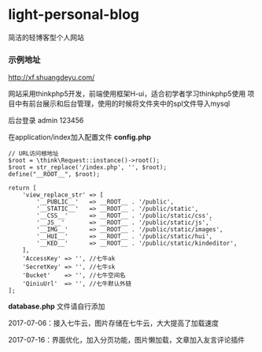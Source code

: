 # light-personal-blog
简洁的轻博客型个人网站 

### 示例地址
http://xf.shuangdeyu.com/

网站采用thinkphp5开发，前端使用框架H-ui，适合初学者学习thinkphp5使用
项目中有前台展示和后台管理，使用的时候将文件夹中的spl文件导入mysql

后台登录 admin 123456

在application/index加入配置文件 **config.php**
```
// URL访问根地址
$root = \think\Request::instance()->root();
$root = str_replace('/index.php', '', $root);
define("__ROOT__", $root);

return [
    'view_replace_str' => [
        '__PUBLIC__'   => __ROOT__ . '/public',
        '__STATIC__'   => __ROOT__ . '/public/static',
        '__CSS__'      => __ROOT__ . '/public/static/css',
        '__JS__'       => __ROOT__ . '/public/static/js',`
        '__IMG__'      => __ROOT__ . '/public/static/images',
        '__HUI__'      => __ROOT__ . '/public/static/hui',
        '__KED__'      => __ROOT__ . '/public/static/kindeditor',
    ],
    'AccessKey' => '', //七牛ak
    'SecretKey' => '', //七牛sk
    'Bucket'    => '', //七牛空间名
    'QiniuUrl'  => '', //七牛默认外链
];
```

**database.php** 文件请自行添加

2017-07-06：接入七牛云，图片存储在七牛云，大大提高了加载速度

2017-07-16：界面优化，加入分页功能，图片懒加载，文章加入友言评论插件

